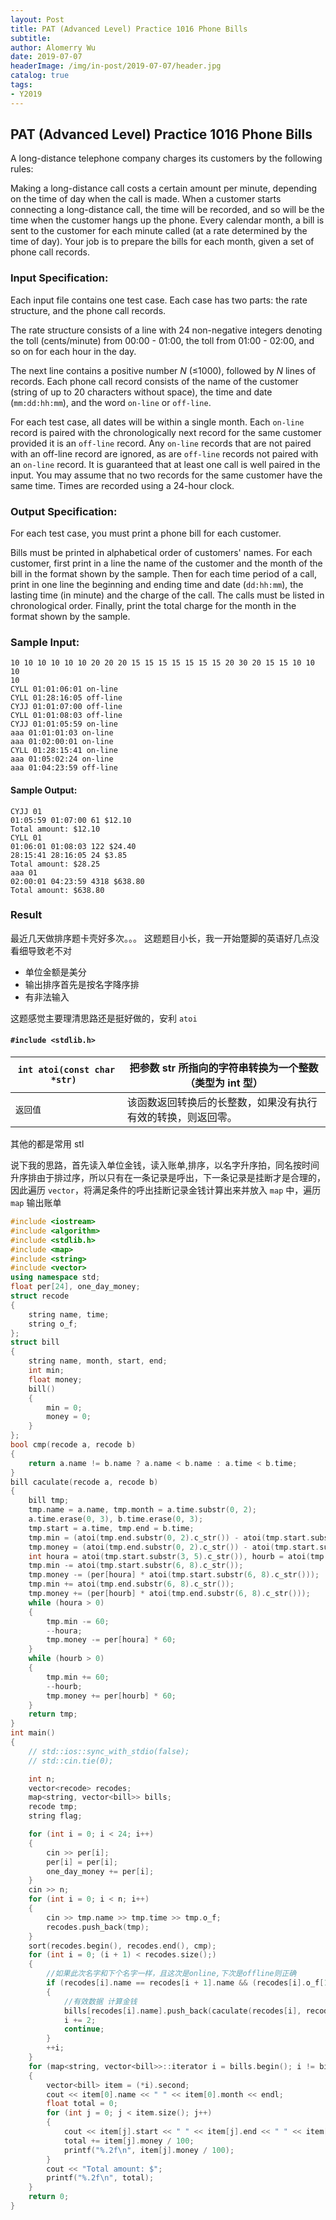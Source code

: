 ```yaml
---
layout: Post
title: PAT (Advanced Level) Practice 1016 Phone Bills
subtitle: 
author: Alomerry Wu
date: 2019-07-07
headerImage: /img/in-post/2019-07-07/header.jpg
catalog: true
tags:
- Y2019
---
```


<!-- Description. -->

<!-- more -->

## PAT (Advanced Level) Practice 1016 Phone Bills

A long-distance telephone company charges its customers by the following rules:

Making a long-distance call costs a certain amount per minute, depending on the time of day when the call is made. When
a customer starts connecting a long-distance call, the time will be recorded, and so will be the time when the customer
hangs up the phone. Every calendar month, a bill is sent to the customer for each minute called (at a rate determined by
the time of day). Your job is to prepare the bills for each month, given a set of phone call records.

### Input Specification:

Each input file contains one test case. Each case has two parts: the rate structure, and the phone call records.

The rate structure consists of a line with 24 non-negative integers denoting the toll (cents/minute) from 00:00 - 01:00,
the toll from 01:00 - 02:00, and so on for each hour in the day.

The next line contains a positive number _N_ (≤1000), followed by _N_ lines of records. Each phone call record consists
of the name of the customer (string of up to 20 characters without space), the time and date (`mm:dd:hh:mm`), and the
word `on-line` or `off-line`.

For each test case, all dates will be within a single month. Each `on-line` record is paired with the chronologically
next record for the same customer provided it is an `off-line` record. Any `on-line` records that are not paired with an
off-line record are ignored, as are `off-line` records not paired with an `on-line` record. It is guaranteed that at
least one call is well paired in the input. You may assume that no two records for the same customer have the same time.
Times are recorded using a 24-hour clock.

### Output Specification:

For each test case, you must print a phone bill for each customer.

Bills must be printed in alphabetical order of customers' names. For each customer, first print in a line the name of
the customer and the month of the bill in the format shown by the sample. Then for each time period of a call, print in
one line the beginning and ending time and date (`dd:hh:mm`), the lasting time (in minute) and the charge of the call.
The calls must be listed in chronological order. Finally, print the total charge for the month in the format shown by
the sample.

### Sample Input:

```text
10 10 10 10 10 10 20 20 20 15 15 15 15 15 15 15 20 30 20 15 15 10 10 10
10
CYLL 01:01:06:01 on-line
CYLL 01:28:16:05 off-line
CYJJ 01:01:07:00 off-line
CYLL 01:01:08:03 off-line
CYJJ 01:01:05:59 on-line
aaa 01:01:01:03 on-line
aaa 01:02:00:01 on-line
CYLL 01:28:15:41 on-line
aaa 01:05:02:24 on-line
aaa 01:04:23:59 off-line
```

#### Sample Output:

```text
CYJJ 01
01:05:59 01:07:00 61 $12.10
Total amount: $12.10
CYLL 01
01:06:01 01:08:03 122 $24.40
28:15:41 28:16:05 24 $3.85
Total amount: $28.25
aaa 01
02:00:01 04:23:59 4318 $638.80
Total amount: $638.80
```

### Result

最近几天做排序题卡壳好多次。。。 这题题目小长，我一开始蹩脚的英语好几点没看细导致老不对

- 单位金额是美分
- 输出排序首先是按名字降序排
- 有非法输入

这题感觉主要理清思路还是挺好做的，安利 `atoi`

#### `#include <stdlib.h>`

|`int atoi(const char *str) `|把参数 str 所指向的字符串转换为一个整数（类型为 int 型）|
|-----|-----|
|`返回值`|该函数返回转换后的长整数，如果没有执行有效的转换，则返回零。|

其他的都是常用 stl

说下我的思路，首先读入单位金钱，读入账单,排序，以名字升序拍，同名按时间升序排由于排过序，所以只有在一条记录是呼出，下一条记录是挂断才是合理的，因此遍历 `vector`，将满足条件的呼出挂断记录金钱计算出来并放入 `map`
中，遍历`map` 输出账单

```cpp
#include <iostream>
#include <algorithm>
#include <stdlib.h>
#include <map>
#include <string>
#include <vector>
using namespace std;
float per[24], one_day_money;
struct recode
{
    string name, time;
    string o_f;
};
struct bill
{
    string name, month, start, end;
    int min;
    float money;
    bill()
    {
        min = 0;
        money = 0;
    }
};
bool cmp(recode a, recode b)
{
    return a.name != b.name ? a.name < b.name : a.time < b.time;
}
bill caculate(recode a, recode b)
{
    bill tmp;
    tmp.name = a.name, tmp.month = a.time.substr(0, 2);
    a.time.erase(0, 3), b.time.erase(0, 3);
    tmp.start = a.time, tmp.end = b.time;
    tmp.min = (atoi(tmp.end.substr(0, 2).c_str()) - atoi(tmp.start.substr(0, 2).c_str())) * 1440;
    tmp.money = (atoi(tmp.end.substr(0, 2).c_str()) - atoi(tmp.start.substr(0, 2).c_str())) * 60 * one_day_money;
    int houra = atoi(tmp.start.substr(3, 5).c_str()), hourb = atoi(tmp.end.substr(3, 5).c_str());
    tmp.min -= atoi(tmp.start.substr(6, 8).c_str());
    tmp.money -= (per[houra] * atoi(tmp.start.substr(6, 8).c_str()));
    tmp.min += atoi(tmp.end.substr(6, 8).c_str());
    tmp.money += (per[hourb] * atoi(tmp.end.substr(6, 8).c_str()));
    while (houra > 0)
    {
        tmp.min -= 60;
        --houra;
        tmp.money -= per[houra] * 60;
    }
    while (hourb > 0)
    {
        tmp.min += 60;
        --hourb;
        tmp.money += per[hourb] * 60;
    }
    return tmp;
}
int main()
{
    // std::ios::sync_with_stdio(false);
    // std::cin.tie(0);

    int n;
    vector<recode> recodes;
    map<string, vector<bill>> bills;
    recode tmp;
    string flag;

    for (int i = 0; i < 24; i++)
    {
        cin >> per[i];
        per[i] = per[i];
        one_day_money += per[i];
    }
    cin >> n;
    for (int i = 0; i < n; i++)
    {
        cin >> tmp.name >> tmp.time >> tmp.o_f;
        recodes.push_back(tmp);
    }
    sort(recodes.begin(), recodes.end(), cmp);
    for (int i = 0; (i + 1) < recodes.size();)
    {
        //如果此次名字和下个名字一样，且这次是online,下次是offline则正确
        if (recodes[i].name == recodes[i + 1].name && (recodes[i].o_f[1] == 'n' && recodes[i + 1].o_f[1] == 'f'))
        {
            //有效数据 计算金钱
            bills[recodes[i].name].push_back(caculate(recodes[i], recodes[i + 1]));
            i += 2;
            continue;
        }
        ++i;
    }
    for (map<string, vector<bill>>::iterator i = bills.begin(); i != bills.end(); i++)
    {
        vector<bill> item = (*i).second;
        cout << item[0].name << " " << item[0].month << endl;
        float total = 0;
        for (int j = 0; j < item.size(); j++)
        {
            cout << item[j].start << " " << item[j].end << " " << item[j].min << " $";
            total += item[j].money / 100;
            printf("%.2f\n", item[j].money / 100);
        }
        cout << "Total amount: $";
        printf("%.2f\n", total);
    }
    return 0;
}
```
